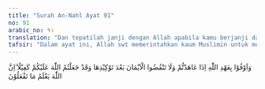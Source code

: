 ```yaml
---
title: "Surah An-Nahl Ayat 91"
no: 91
arabic_no: ٩١
translation: "Dan tepatilah janji dengan Allah apabila kamu berjanji dan janganlah kamu melanggar sumpah, setelah diikrarkan, sedang kamu telah menjadikan Allah sebagai saksimu (terhadap sumpah itu).  Sesungguhnya Allah mengetahui apa yang kamu perbuat."
tafsir: "Dalam ayat ini, Allah swt memerintahkan kaum Muslimin untuk menepati janji mereka dengan Allah jika mereka sudah mengikat janji itu. Menurut Ibnu Jarir, ayat-ayat ini diturunkan dengan bai'at (janji setia) kepada Nabi Muhammad saw yang dilakukan oleh orang-orang yang baru masuk Islam. Mereka diperintahkan untuk menepati janji setia yang telah mereka teguhkan dengan sumpah, dan mencegah mereka membatalkannya. Jumlah kaum Muslimin yang sedikit janganlah mendorong mereka untuk membatalkan bai'at itu setelah melihat jumlah kaum musyrikin yang besar.\n\nMenurut ayat ini, semua ikatan perjanjian yang dibuat dengan kehendak sendiri, wajib dipenuhi baik perjanjian itu sesama kaum Muslimin ataupun terhadap orang di luar Islam. Allah swt melarang kaum Muslimin melanggar sumpah yang diucapkan dengan mempergunakan nama Allah, karena dalam sumpah seperti itu, Allah telah ditempatkan sebagai saksi. Allah akan memberi pahala bagi mereka yang memenuhi apa yang diucapkannya dengan sumpah atau membalas dengan azab bagi mereka yang mengkhianati sumpah itu. Sesungguhnya Allah mengetahui segala amal perbuatan manusia. Dialah yang mengetahui segala perjanjian yang mereka kuatkan dengan sumpah, dan mengetahui pula bagaimana mereka memenuhi janji dan sumpah itu."
---
```

وَاَوْفُوْا بِعَهْدِ اللّٰهِ اِذَا عَاهَدْتُّمْ وَلَا تَنْقُضُوا الْاَيْمَانَ بَعْدَ تَوْكِيْدِهَا وَقَدْ جَعَلْتُمُ اللّٰهَ عَلَيْكُمْ كَفِيْلًا ۗاِنَّ اللّٰهَ يَعْلَمُ مَا تَفْعَلُوْنَ 